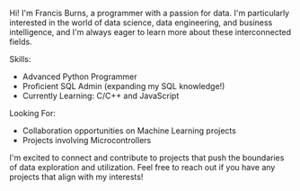Hi! I'm Francis Burns, a programmer with a passion for data. I'm particularly interested in the world of data science, data engineering, and business intelligence, and I'm always eager to learn more about these interconnected fields.

Skills:

- Advanced Python Programmer
- Proficient SQL Admin (expanding my SQL knowledge!)
- Currently Learning: C/C++ and JavaScript

Looking For:

- Collaboration opportunities on Machine Learning projects
- Projects involving Microcontrollers

I'm excited to connect and contribute to projects that push the boundaries of data exploration and utilization. Feel free to reach out if you have any projects that align with my interests!
